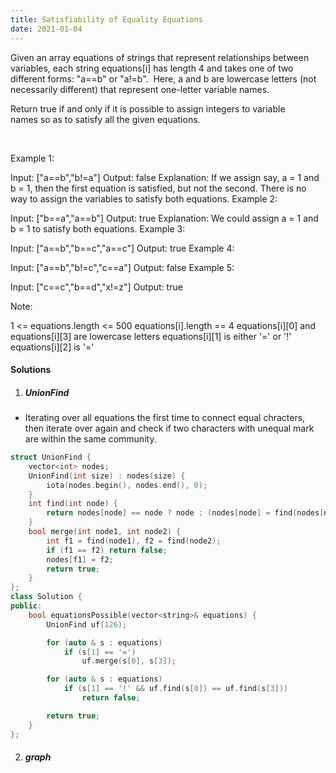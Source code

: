 ```yaml
---
title: Satisfiability of Equality Equations
date: 2021-01-04
---
```

Given an array equations of strings that represent relationships between variables, each string equations[i] has length 4 and takes one of two different forms: "a==b" or "a!=b".  Here, a and b are lowercase letters (not necessarily different) that represent one-letter variable names.

Return true if and only if it is possible to assign integers to variable names so as to satisfy all the given equations.

 

Example 1:

Input: ["a==b","b!=a"]
Output: false
Explanation: If we assign say, a = 1 and b = 1, then the first equation is satisfied, but not the second.  There is no way to assign the variables to satisfy both equations.
Example 2:

Input: ["b==a","a==b"]
Output: true
Explanation: We could assign a = 1 and b = 1 to satisfy both equations.
Example 3:

Input: ["a==b","b==c","a==c"]
Output: true
Example 4:

Input: ["a==b","b!=c","c==a"]
Output: false
Example 5:

Input: ["c==c","b==d","x!=z"]
Output: true
 

Note:

1 <= equations.length <= 500
equations[i].length == 4
equations[i][0] and equations[i][3] are lowercase letters
equations[i][1] is either '=' or '!'
equations[i][2] is '='

#### Solutions

1. ##### UnionFind

- Iterating over all equations the first time to connect equal chracters, then iterate over again and check if two characters with unequal mark are within the same community.

```cpp
struct UnionFind {
    vector<int> nodes;
    UnionFind(int size) : nodes(size) {
        iota(nodes.begin(), nodes.end(), 0);
    }
    int find(int node) {
        return nodes[node] == node ? node : (nodes[node] = find(nodes[node]));
    }
    bool merge(int node1, int node2) {
        int f1 = find(node1), f2 = find(node2);
        if (f1 == f2) return false;
        nodes[f1] = f2;
        return true;
    }
};
class Solution {
public:
    bool equationsPossible(vector<string>& equations) {
        UnionFind uf(126);

        for (auto & s : equations)
            if (s[1] == '=')
                uf.merge(s[0], s[3]);

        for (auto & s : equations)
            if (s[1] == '!' && uf.find(s[0]) == uf.find(s[3]))
                return false;

        return true;
    }
};
```

2. ##### graph